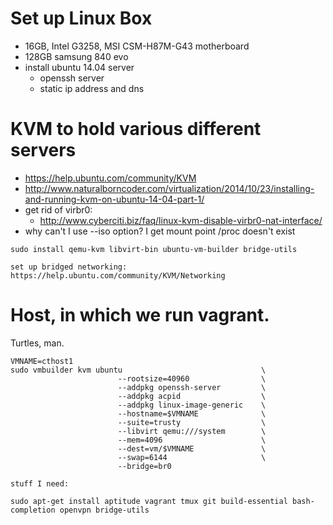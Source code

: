 # Set up Linux Box

* 16GB, Intel G3258, MSI CSM-H87M-G43 motherboard
* 128GB samsung 840 evo
* install ubuntu 14.04 server
  * openssh server
  * static ip address and dns

# KVM to hold various different servers

* https://help.ubuntu.com/community/KVM
* http://www.naturalborncoder.com/virtualization/2014/10/23/installing-and-running-kvm-on-ubuntu-14-04-part-1/
* get rid of virbr0:
  * http://www.cyberciti.biz/faq/linux-kvm-disable-virbr0-nat-interface/
* why can't I use --iso option?  I get mount point /proc doesn't exist

```
sudo install qemu-kvm libvirt-bin ubuntu-vm-builder bridge-utils

set up bridged networking: https://help.ubuntu.com/community/KVM/Networking
```

# Host, in which we run vagrant.

Turtles, man.

```
VMNAME=cthost1
sudo vmbuilder kvm ubuntu                               \
                        --rootsize=40960                \
                        --addpkg openssh-server         \
                        --addpkg acpid                  \
                        --addpkg linux-image-generic    \
                        --hostname=$VMNAME              \
                        --suite=trusty                  \
                        --libvirt qemu:///system        \
                        --mem=4096                      \
                        --dest=vm/$VMNAME               \
                        --swap=6144                     \
                        --bridge=br0

stuff I need:

sudo apt-get install aptitude vagrant tmux git build-essential bash-completion openvpn bridge-utils
```


